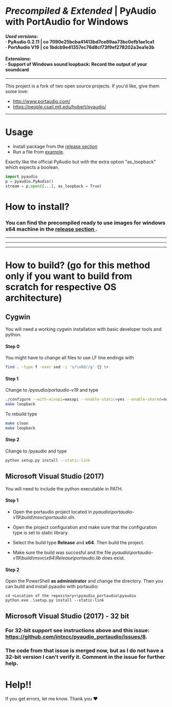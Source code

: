 # _Precompiled & Extended_ | PyAudio with PortAudio for Windows

#### _Used versions_: <br>&middot; PyAudio 0.2.11 | co 7090e25bcba41413bd7ce89aa73bc0efb1ae1ca1<br>&middot; PortAudio V19 | co 1bdcb9e41357ec76d8cf73f9ef278202a3ea1e3b

#### Extensions:<br>&middot; Support of Windows sound loopback: Record the output of your soundcard

---
This project is a fork of two open source projects. If you'd like, give them some love:
- http://www.portaudio.com/
- https://people.csail.mit.edu/hubert/pyaudio/

---

# Usage

- Install package from the [release section](https://github.com/Geo-Joy/pyaudio_portaudio_loopback/releases/tag/geo-v1)
- Run a file from [example](https://github.com/Geo-Joy/pyaudio_portaudio_loopback/tree/master/example).

Exactly like the official PyAudio but with the extra option "as_loopback" which expects a boolean.
```python
import pyaudio
p = pyaudio.PyAudio()
stream = p.open([...], as_loopback = True)
```

# How to install?

### You can find the precompiled ready to use images for windows x64 machine in the [release section ](https://github.com/Geo-Joy/pyaudio_portaudio_loopback/releases/tag/geo-v1).

--------
--------
--------


# How to build? (go for this method only if you want to build from scratch for respective OS architecture)

## Cygwin

You will need a working cygwin installation with basic developer tools and python.

#### Step 0
You might have to change all files to use LF line endings with
```bash
find . -type f -exec sed -i 's/\x0d//g' {} \+
```

#### Step 1
Change to */pyaudio/portaudio-v19* and type
```bash
./configure --with-winapi=wasapi --enable-static=yes --enable-shared=no
make loopback
```

To rebuild type
```bash
make clean
make loopback
```

#### Step 2
Change to /pyaudio and type
```bash
python setup.py install --static-link
```

## Microsoft Visual Studio (2017)

You will need to include the python executable in PATH.

#### Step 1

- Open the portaudio project located in *pyaudio\portaudio-v19\build\msvc\portaudio.sln*.

- Open the project configuration and make sure that the configuration type is set to static library.

- Select the build type __Release__ and __x64__. Then build the project.

- Make sure the build was succesful and the file *pyaudio\portaudio-v19\build\msvc\x64\Release\portaudio.lib* does exist.

#### Step 2

Open the PowerShell __as administrator__ and change the directory. Then you can build and install pyaudio with portaudio:

```
cd <Location of the repository>\pyaudio_portaudio\pyaudio
python.exe .\setup.py install --static-link
```

## Microsoft Visual Studio (2017) - 32 bit

### For 32-bit support see instructions above and this issue: https://github.com/intxcc/pyaudio_portaudio/issues/8.

### The code from that issue is merged now, but as I do not have a 32-bit version I can't verify it. Comment in the issue for further help.

# Help!!
If you get errors, let me know. Thank you &hearts;
